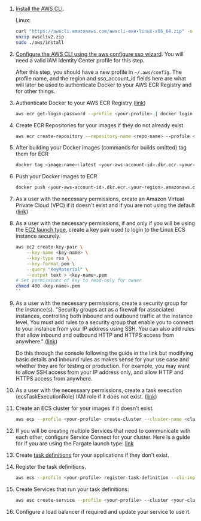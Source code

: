 1. [Install the AWS CLI](https://docs.aws.amazon.com/cli/latest/userguide/getting-started-install.html).
    
    Linux:
    ```bash
    curl "https://awscli.amazonaws.com/awscli-exe-linux-x86_64.zip" -o "awscliv2.zip"
    unzip awscliv2.zip
    sudo ./aws/install
    ```
    
2. [Configure the AWS CLI using the aws configure sso wizard](https://docs.aws.amazon.com/cli/latest/userguide/sso-configure-profile-token.html#sso-configure-profile-token-auto-sso). You will need a valid IAM Identity Center profile for this step.

    After this step, you should have a new profile in `~/.aws/config`. The profile name, and the region and sso_account_id fields here are what will later be used to authenticate Docker to your AWS ECR Registry and for other things.

3. Authenticate Docker to your AWS ECR Registry ([link](https://docs.aws.amazon.com/AmazonECR/latest/userguide/registry_auth.html#registry-auth-token))
    ```bash
    aws ecr get-login-password --profile <your-profile> | docker login --username AWS --password-stdin <your-aws-account-id>.dkr.ecr.<your-region>.amazonaws.com
    ```
    
4. Create ECR Repositories for your images if they do not already exist
    ```bash
    aws ecr create-repository --repository-name <repo-name> --profile <your-profile>
    ```
    
5. After building your Docker images (commands for builds omitted) tag them for ECR
    ```bash
    docker tag <image-name>:latest <your-aws-account-id>.dkr.ecr.<your-region>.amazonaws.com/<repo-name>:latest
    ```

6. Push your Docker images to ECR
    ```bash
    docker push <your-aws-account-id>.dkr.ecr.<your-region>.amazonaws.com/<repo-name>:latest
    ```
    
7. As a user with the necessary permissions, create an Amazon Virtual Private Cloud (VPC) if it doesn't exist and if you are not using the default ([link](https://docs.aws.amazon.com/AmazonECS/latest/developerguide/get-set-up-for-amazon-ecs.html#create-a-vpc))

9. As a user with the necessary permissions, if and only if you will be using the [EC2 launch type](https://docs.aws.amazon.com/AmazonECS/latest/developerguide/launch_types.html), create a key pair used to login to the Linux ECS instance securely.
    ```bash
    aws ec2 create-key-pair \
        --key-name <key-name> \
        --key-type rsa \
        --key-format pem \
        --query "KeyMaterial" \
        --output text > <key-name>.pem
    # Set permissions of key to read-only for owner
    chmod 400 <key-name>.pem
    ``

8. As a user with the necessary permissions, create a security group for the instance(s). "Security groups act as a firewall for associated instances, controlling both inbound and outbound traffic at the instance level. You must add rules to a security group that enable you to connect to your instance from your IP address using SSH. You can also add rules that allow inbound and outbound HTTP and HTTPS access from anywhere." ([link](https://docs.aws.amazon.com/AWSECS/latest/UserGuide/get-set-up-for-amazon-ec2.html#create-a-base-security-group))

    Do this through the console following the guide in the link but modifying basic details and inbound rules as makes sense for your use case and whether they are for testing or production. For example, you may want to allow SSH access from your IP address only, and allow HTTP and HTTPS access from anywhere.
    
9. As a user with the necessaary permissions, create a task execution (ecsTaskExecutionRole) IAM role if it does not exist. ([link](https://docs.aws.amazon.com/AmazonECS/latest/userguide/task_execution_IAM_role.html#create-task-execution-role))

10. Create an ECS cluster for your images if it doesn't exist.
    ```bash
    aws ecs --profile <your-profile> create-cluster --cluster-name <cluster-name> --region <your-aws-region>
    ```
    
11. If you will be creating multiple Services that need to communicate with each other, configure Service Connect for your cluster. Here is a guide for if you are using the Fargate launch type: [link](https://docs.aws.amazon.com/AmazonECS/latest/userguide/create-service-connect.html)

12. Create [task definitions](https://docs.aws.amazon.com/AmazonECS/latest/developerguide/task_definitions.html) for your applications if they don't exist.

13. Register the task definitions.
    ```bash
    aws ecs --profile <your-profile> register-task-definition --cli-input-json file://<path-to-task-definition>.json
    ```

14. Create Services that run your task definitions:
    ```bash
    aws esc create-service --profile <your-profile> --cluster <your-cluster> --service-name <service-name> --task-definition <task-definition-name> --desired-count <number-of-instances> --region <your-region>
    ```
    
15. Configure a load balancer if required and update your service to use it.

